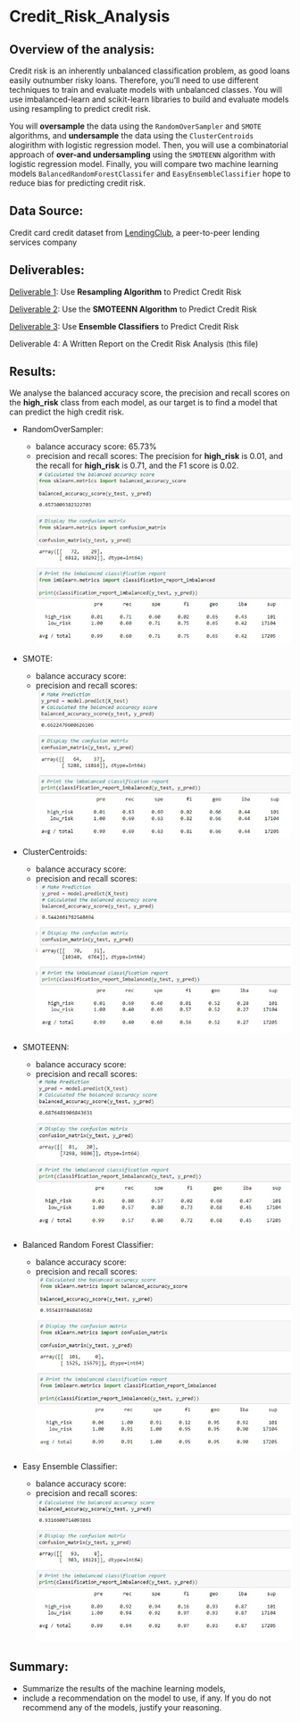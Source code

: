 # Credit_Risk_Analysis

## Overview of the analysis:
Credit risk is an inherently unbalanced classification problem, as good loans easily outnumber risky loans.  Therefore, you’ll need to use different techniques to train and evaluate models with unbalanced classes. You will use imbalanced-learn and scikit-learn libraries to build and evaluate models using resampling to predict credit risk.

You will **oversample** the data using the `RandomOverSampler` and `SMOTE` algorithms, and **undersample** the data using the `ClusterCentroids` alogirithm with logistic regression model.  Then, you will use a combinatorial approach of **over-and undersampling** using the `SMOTEENN` algorithm with logistic regression model.  Finally, you will compare two machine learning models `BalancedRandomForestClassifer` and `EasyEnsembleClassifier` hope to reduce bias for predicting credit risk.

## Data Source:
Credit card credit dataset from [LendingClub](https://www.lendingclub.com/), a peer-to-peer lending services company

## Deliverables:
[Deliverable 1](./credit_risk_resampling.ipynb): Use **Resampling Algorithm** to Predict Credit Risk

[Deliverable 2](./credit_risk_resampling.ipynb): Use the **SMOTEENN Algorithm** to Predict Credit Risk

[Deliverable 3](./credit_risk_ensemble.ipynb): Use **Ensemble Classifiers** to Predict Credit Risk

Deliverable 4: A Written Report on the Credit Risk Analysis (this file)

## Results:
We analyse the balanced accuracy score, the precision and recall scores on the **high_risk** class from each model, as our target is to find a model that can predict the high credit risk.

* RandomOverSampler:
    * balance accuracy score: 65.73%
    * precision and recall scores: The precision for **high_risk** is 0.01, and the recall for **high_risk** is 0.71, and the F1 score is 0.02.
![image 1](./Resources/1_RandomOverSampler.jpg)

* SMOTE:
    * balance accuracy score:
    * precision and recall scores:
![image 2](./Resources/2_SMOTE.jpg)

* ClusterCentroids:
    * balance accuracy score:
    * precision and recall scores:
![image 3](./Resources/3_ClusterCentroids.jpg)

* SMOTEENN:
    * balance accuracy score:
    * precision and recall scores:
![image 4](./Resources/4_SMOTEENN.jpg)

* Balanced Random Forest Classifier:
    * balance accuracy score:
    * precision and recall scores:
![image 5](./Resources/5_BalancedRandomForestClassifier.jpg)

* Easy Ensemble Classifier:
    * balance accuracy score:
    * precision and recall scores:
![image 6](./Resources/6_EasyEnsembleClassifier.jpg)


## Summary:
* Summarize the results of the machine learning models,
* include a recommendation on the model to use, if any. If you do not recommend any of the models, justify your reasoning.

